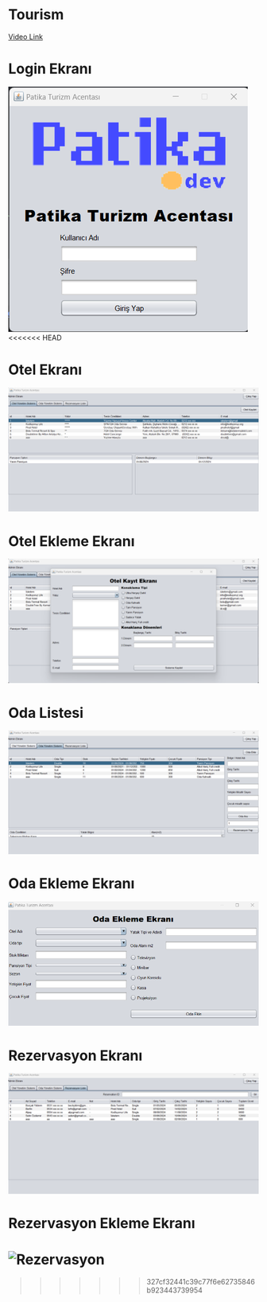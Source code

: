 # Tourism
[Video Link](https://www.loom.com/share/31ccd8006e6b4ddbbfb2c6fb683d97e0)

# Login Ekranı
![Login](ekran1.png)
<<<<<<< HEAD

# Otel  Ekranı
![Otel Ekranı](ekran2.png)

# Otel Ekleme Ekranı
![Otel Ekleme](otel.png)

# Oda Listesi
![Oda Listesi](oda4.png)

# Oda Ekleme Ekranı
![Oda Ekleme](ekleme.png)

# Rezervasyon Ekranı
![Rezervasyon](list.png)

# Rezervasyon Ekleme Ekranı
![Rezervasyon](rezervasyon.png)
=======
>>>>>>> 327cf32441c39c77f6e62735846b923443739954
